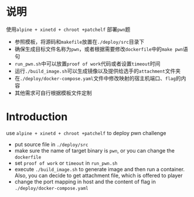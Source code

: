 # 说明

使用`alpine + xinetd + chroot +patchelf` 部署`pwn`题

- 参照模板，将源码和`makefile`放置在`./deploy/src`目录下
- 确保生成目标文件名称为`pwn`，或者根据需要修改`dockerfile`中的`make pwn`语句
- `run_pwn.sh`中可以放置`proof of work`代码或者设置`timeout`时间
- 运行`./build_image.sh`可以生成镜像以及提供给选手的`attachment`文件夹
- 在`./deploy/docker-compose.yaml`文件中修改映射的宿主机端口、`flag`的内容
- 其他需求可自行根据模板文件定制

# Introduction

use `alpine + xinetd + chroot +patchelf` to deploy pwn challenge

- put source file in `./deploy/src`
- make sure the name of target binary is `pwn`, or you can change the `dockerfile`
- set `proof of work` or `timeout` in `run_pwn.sh`
- execute `./build_image.sh` to generate image and then run a container. Also, you can decide to get attachment file, which is offered to player 
- change the port mapping in host and the content of flag in `./deploy/docker-compose.yaml`
